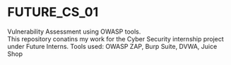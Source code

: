 # FUTURE_CS_01
Vulnerability Assessment using OWASP tools.  
This repository conatins my work for the Cyber Security internship project under Future Interns. 
Tools used: OWASP ZAP, Burp Suite, DVWA, Juice Shop 
